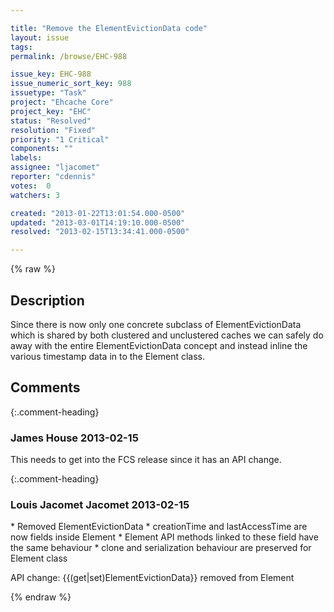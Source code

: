 ```yaml
---

title: "Remove the ElementEvictionData code"
layout: issue
tags: 
permalink: /browse/EHC-988

issue_key: EHC-988
issue_numeric_sort_key: 988
issuetype: "Task"
project: "Ehcache Core"
project_key: "EHC"
status: "Resolved"
resolution: "Fixed"
priority: "1 Critical"
components: ""
labels: 
assignee: "ljacomet"
reporter: "cdennis"
votes:  0
watchers: 3

created: "2013-01-22T13:01:54.000-0500"
updated: "2013-03-01T14:19:10.000-0500"
resolved: "2013-02-15T13:34:41.000-0500"

---
```




{% raw %}



## Description

<div markdown="1" class="description">

Since there is now only one concrete subclass of ElementEvictionData which is shared by both clustered and unclustered caches we can safely do away with the entire ElementEvictionData concept and instead inline the various timestamp data in to the Element class.

</div>

## Comments


{:.comment-heading}
### **James House** <span class="date">2013-02-15</span>

<div markdown="1" class="comment">

This needs to get into the FCS release since it has an API change.


</div>


{:.comment-heading}
### **Louis Jacomet Jacomet** <span class="date">2013-02-15</span>

<div markdown="1" class="comment">

\* Removed ElementEvictionData
\* creationTime and lastAccessTime are now fields inside Element
\* Element API methods linked to these field have the same behaviour
\* clone and serialization behaviour are preserved for Element class

API change: \{\{(get|set)ElementEvictionData\}\} removed from Element

</div>



{% endraw %}
